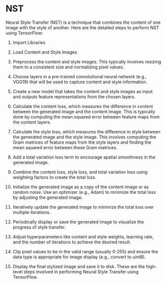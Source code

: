 # NST


Neural Style Transfer (NST) is a technique that combines the content of one image with the style of another. Here are the detailed steps to perform NST using TensorFlow:

1. Import Libraries

2. Load Content and Style Images

3. Preprocess the content and style images. This typically involves resizing them to a consistent size and normalizing pixel values.

4. Choose layers in a pre-trained convolutional neural network (e.g., VGG19) that will be used to capture content and style information.

5. Create a new model that takes the content and style images as input and outputs feature representations from the chosen layers.

6. Calculate the content loss, which measures the difference in content between the generated image and the content image. This is typically done by computing the mean squared error between feature maps from the content layers.

7. Calculate the style loss, which measures the difference in style between the generated image and the style image. This involves computing the Gram matrices of feature maps from the style layers and finding the mean squared error between these Gram matrices.

8. Add a total variation loss term to encourage spatial smoothness in the generated image.

9. Combine the content loss, style loss, and total variation loss using weighting factors to create the total loss.

10. Initialize the generated image as a copy of the content image or as random noise.
Use an optimizer (e.g., Adam) to minimize the total loss by adjusting the generated image.

11. Iteratively update the generated image to minimize the total loss over multiple iterations.

12. Periodically display or save the generated image to visualize the progress of style transfer.

13. Adjust hyperparameters like content and style weights, learning rate, and the number of iterations to achieve the desired result.

14. Clip pixel values to be in the valid range (usually 0-255) and ensure the data type is appropriate for image display (e.g., convert to uint8).

15. Display the final stylized image and save it to disk.
These are the high-level steps involved in performing Neural Style Transfer using TensorFlow.
